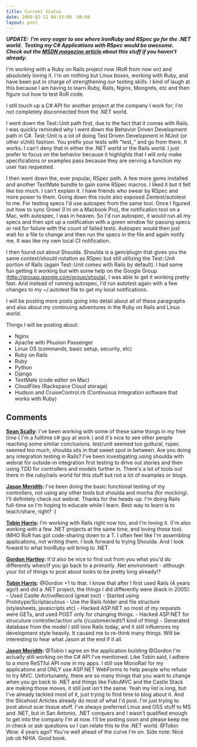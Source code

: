 ```yaml
---
title: Current Status
date: 2009-02-12 04:53:00 -06:00
layout: post
---
```


**_UPDATE:  I'm very eager to see where IronRuby and RSpec go for the .NET world.  Testing my C# Applications with RSpec would be awesome.  Check out the [MSDN magazine article](http://msdn.microsoft.com/en-us/magazine/dd434651.aspx) about this stuff if you haven't already._**

I'm working with a Ruby on Rails project now (RoR from now on) and absolutely loving it. I'm on nothing but Linux boxes, working with Ruby, and have been put in charge of strengthening our testing skills. I kind of laugh at this because I am having to learn Ruby, Rails, Nginx, Mongrels, etc and then figure out how to test RoR code.  
  
I still touch up a C# API for another project at the company I work for; I'm not completely disconnected from the .NET world.  
  
I went down the Test::Unit path first, due to the fact that it comes with Rails. I was quickly reminded why I went down the Behavior Driven Development path in C#. Test::Unit is a lot of doing Test Driven Development in NUnit (or other xUnit) fashion. You prefix your tests with "test_" and go from there. It works. I can't deny that in either the .NET world or the Rails world. I just prefer to focus on the behavior because it highlights that I will only make specifications or examples pass because they are serving a function my user has requested.  
  
I then went down the, ever popular, RSpec path. A few more gems installed and another TextMate bundle to gain some RSpec macros. I liked it but it felt like too much. I can't explain it. I have friends who swear by RSpec and more power to them. Going down this route also exposed Zentest/autotest to me. For testing specs I'd use autospec from the same tool. Once I figured out how to sync Growl (I'm on a Macbook Pro), the notification tool on a Mac, with autospec, I was in heaven. So I'd run autospec, it would run all my specs and then spit up a notification with a green window for passing specs or red for failure with the count of failed tests. Autospec would then just wait for a file to change and then run the specs in the file and again notify me. It was like my own local CI notification.  
  
I then found out about Shoulda. Shoulda is a gem/plugin that gives you the same context/should notation as RSpec but still utilizing the Test::Unit portion of Rails (again Test::Unit comes with Rails by default). I had some fun getting it working but with some help on the Google Group (http://groups.google.com/group/shoula), I was able to get it working pretty fast. And instead of running autospec, I'd run autotest again with a few changes to my ~/.autotest file to get my local notifications.  
  
I will be posting more posts going into detail about all of these paragraphs and also about my continuing adventures in the Ruby on Rails and Linux world.  
  
Things I will be posting about:

  * Nginx
  * Apache with Phusion Passenger
  * Linux OS (commands, basic setup, security, etc)
  * Ruby on Rails
  * Ruby
  * Python
  * Django
  * TextMate (code editor on Mac)
  * CloudFiles (Rackspace Cloud storage)
  * Hudson and CruiseControl.rb (Continuous Integration software that works with Ruby)

## Comments

**[Sean Scally](#389 "2009-02-12 14:29:25"):** I've been working with some of these same things in my free time ( I'm a fulltime c# guy at work ) and it's nice to see other people reaching some similar conclusions. test/unit seemed too guttural, rspec seemed too much, shoulda sits in that sweet spot in between. Are you doing any integration testing in Rails? I've been investigating using shoulda with webrat for outside-in integration first testing to drive out stories and then using TDD for controllers and models further in. There's a lot of tools out there in the ruby/rails world for this stuff but not a lot of examples or blogs.

**[Jason Meridth](#390 "2009-02-12 14:41:17"):** I've been doing the basic functional testing of my controllers, not using any other tools but shoulda and mocha (for mocking). I'll definitely check out webrat. Thanks for the heads-up. I'm doing Rails full-time so I'm hoping to educate while I learn. Best way to learn is to teach/share, right? :)

**[Tobin Harris](#391 "2009-02-12 20:09:03"):** I'm working with Rails right now too, and I'm loving it. (I'm also working with a few .NET projects at the same time, and loving those too). IMHO RoR has got code-sharing down to a T. I often feel like I'm assembling applications, not writing them. I look forward to trying Shoulda. And I look foward to what IronRuby will bring to .NET.

**[Gordon Hartley](#392 "2009-02-13 05:58:33"):** It'd also be nice to find out from you what you'd do differently when/if you go back to a primarily .Net environment - although your list of things to post about looks to be pretty long already!?

**[Tobin Harris](#393 "2009-02-13 16:54:17"):** @Gordon +1 to that. I know that after I first used Rails (4 years ago!) and did a .NET project, the things I did differently were (back in 2005): \- Used Castle ActiveRecord (great tool) \- Started using Prototype/Scriptaculous \- Use the Rails folder and file structure (stylesheets, javascripts etc) \- Hacked ASP.NET so most of my requests were GETs, and used POST only for changing things. \- Hacked ASP.NET for strucuture controller/action urls (/customer/edit/1 kind of thing) \- Generated database from the model I still love Rails today, and it still influences my development style heavily. It caused me to re-think many things. Will be interesting to hear what Jason at the end if it all.

**[Jason Meridth](#394 "2009-02-13 17:42:36"):** @Tobin I agree on the application building @Gordon I'm actually still working on the C# API I've mentioned. Like Tobin said, I adhere to a more ReSTful API now in my apps. I still use MonoRail for my applications and ONLY use ASP.NET WebForms to help people who refuse to try MVC. Unfortunately, there are so many things that you want to change when you go back to .NET and things like FubuMVC and the Castle Stack are making those moves, it still just isn't the same. Yeah my list is long, but I've already tackled most of it, just trying to find time to blog about it. And the Slicehost Articles already do most of what I'd post. I'm just trying to post about scar tissue stuff. I've always preferred Linux and OSS stuff to MS and .NET, but in San Antonio, .NET conquers and I wasn't qualified enough to get into the company I'm at now. I'll be posting soon and please keep me in check or ask questions so I can relate this to the .NET world. @Tobin Wow. 4 years ago? You're well ahead of the curve I'm on. Side note: Nice job ob NHIA. Good book.

